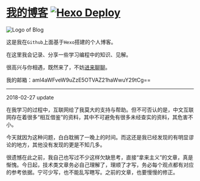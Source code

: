 # [我的博客](https://jixiaoyong.github.io)  [![Hexo Deploy](https://github.com/jixiaoyong/jixiaoyong.github.io/actions/workflows/deploy.yml/badge.svg)](https://github.com/jixiaoyong/jixiaoyong.github.io/actions/workflows/deploy.yml)

![Logo of Blog](https://jixiaoyong.github.io/images/20191026161934.png)

这是我在`Github`上面基于`Hexo`搭建的个人博客。

在这里我会记录、分享一些学习编程中的知识、见解。

很高兴与你相遇，既然来了，不妨[进来聊聊](https://jixiaoyong.github.io)。

我的邮箱：aml4aWFveW9uZzE5OTVAZ21haWwuY29tCg==

------------------------

2018-02-27 update

在我学习的过程中，互联网给了我莫大的支持与帮助。但不可否认的是，中文互联网存在着很多“相互借鉴”的资料，其中不可避免有很多未经查实的资料，其危害不小。

今天就因为这种问题，白白耽搁了一晚上的时间。而这还是我已经发现的有明显谬论的地方，其他没有发现的更是不知几多。

很遗憾在此之前，我自己也写过不少这样欠缺思考，直接“拿来主义”的文章，真是惭愧。今日起，技术类文章务必自己理解了，理顺了才写，务必每个观点都有对应的参考依据。宁可少写，也不能乱写瞎写。之前的文章，也要慢慢的修正。
